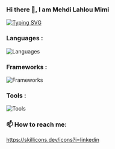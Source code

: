 
### Hi there 👋, I am Mehdi Lahlou Mimi



[![Typing SVG](https://readme-typing-svg.demolab.com/?lines=Software+Engineering+Student;Cloud+Engineering+Student;Self+thaught+Game+Developer;AI+&+Data+Passionate;Entrepreneurship+Passionate)](https://git.io/typing-svg)
  
  
<h3 align="left">Languages :</h3>

![Languages](https://skillicons.dev/icons?i=python,html,css,javascript,cs,c,cpp,lua,ruby,go,rust,php,java,dart&perline=7)

<h3 align="left">Frameworks :</h3>

![Frameworks](https://skillicons.dev/icons?i=flutter,nodejs,bootstrap,react,flask,django,jquery,sass,tensorflow,selenium,redux,express,angular,tailwind&perline=7)


<h3 align="left">Tools :</h3>

![Tools](https://skillicons.dev/icons?i=https://skillicons.dev/icons?i=unity,godot,figma,ai,aws,azure,arduino,git,wordpress,matlab,r,heroku,latex,linux,vim&perline=7)

### 📫 How to reach me:
<a href="https://www.linkedin.com/in/mehdi-lahlou-mimi-893b91245/">https://skillicons.dev/icons?i=linkedin</a>


<!--
**MehdiLahlouMimi00/MehdiLahlouMimi00** is a ✨ _special_ ✨ repository because its `README.md` (this file) appears on your GitHub profile.

Here are some ideas to get you started:

- 🔭 I’m currently working on ...
- 🌱 I’m currently learning ...
- 👯 I’m looking to collaborate on ...
- 🤔 I’m looking for help with ...
- 💬 Ask me about ...
-  ...

-->


